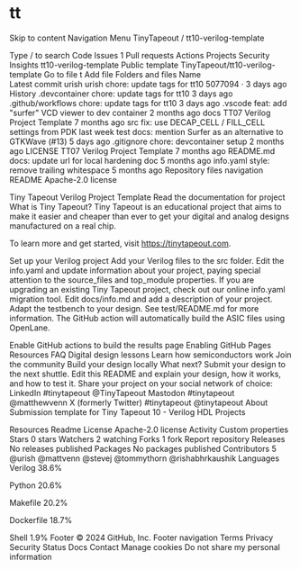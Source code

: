 # tt
Skip to content
Navigation Menu
TinyTapeout
/
tt10-verilog-template

Type / to search
Code
Issues
1
Pull requests
Actions
Projects
Security
Insights
tt10-verilog-template
Public template
TinyTapeout/tt10-verilog-template
Go to file
t
Add file
Folders and files
Name		
Latest commit
urish
urish
chore: update tags for tt10
5077094
 · 
3 days ago
History
.devcontainer
chore: update tags for tt10
3 days ago
.github/workflows
chore: update tags for tt10
3 days ago
.vscode
feat: add "surfer" VCD viewer to dev container
2 months ago
docs
TT07 Verilog Project Template
7 months ago
src
fix: use DECAP_CELL / FILL_CELL settings from PDK
last week
test
docs: mention Surfer as an alternative to GTKWave (#13)
5 days ago
.gitignore
chore: devcontainer setup
2 months ago
LICENSE
TT07 Verilog Project Template
7 months ago
README.md
docs: update url for local hardening doc
5 months ago
info.yaml
style: remove trailing whitespace
5 months ago
Repository files navigation
README
Apache-2.0 license
   

Tiny Tapeout Verilog Project Template
Read the documentation for project
What is Tiny Tapeout?
Tiny Tapeout is an educational project that aims to make it easier and cheaper than ever to get your digital and analog designs manufactured on a real chip.

To learn more and get started, visit https://tinytapeout.com.

Set up your Verilog project
Add your Verilog files to the src folder.
Edit the info.yaml and update information about your project, paying special attention to the source_files and top_module properties. If you are upgrading an existing Tiny Tapeout project, check out our online info.yaml migration tool.
Edit docs/info.md and add a description of your project.
Adapt the testbench to your design. See test/README.md for more information.
The GitHub action will automatically build the ASIC files using OpenLane.

Enable GitHub actions to build the results page
Enabling GitHub Pages
Resources
FAQ
Digital design lessons
Learn how semiconductors work
Join the community
Build your design locally
What next?
Submit your design to the next shuttle.
Edit this README and explain your design, how it works, and how to test it.
Share your project on your social network of choice:
LinkedIn #tinytapeout @TinyTapeout
Mastodon #tinytapeout @matthewvenn
X (formerly Twitter) #tinytapeout @tinytapeout
About
Submission template for Tiny Tapeout 10 - Verilog HDL Projects

Resources
 Readme
License
 Apache-2.0 license
 Activity
 Custom properties
Stars
 0 stars
Watchers
 2 watching
Forks
 1 fork
Report repository
Releases
No releases published
Packages
No packages published
Contributors
5
@urish
@mattvenn
@stevej
@tommythorn
@rishabhrkaushik
Languages
Verilog
38.6%
 
Python
20.6%
 
Makefile
20.2%
 
Dockerfile
18.7%
 
Shell
1.9%
Footer
© 2024 GitHub, Inc.
Footer navigation
Terms
Privacy
Security
Status
Docs
Contact
Manage cookies
Do not share my personal information
